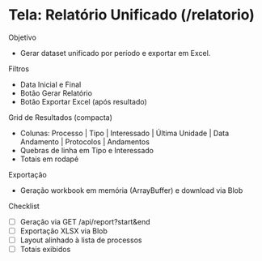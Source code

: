 # Tela: Relatório Unificado (/relatorio)

Objetivo
- Gerar dataset unificado por período e exportar em Excel.

Filtros
- Data Inicial e Final
- Botão Gerar Relatório
- Botão Exportar Excel (após resultado)

Grid de Resultados (compacta)
- Colunas: Processo | Tipo | Interessado | Última Unidade | Data Andamento | Protocolos | Andamentos
- Quebras de linha em Tipo e Interessado
- Totais em rodapé

Exportação
- Geração workbook em memória (ArrayBuffer) e download via Blob

Checklist
- [ ] Geração via GET /api/report?start&end
- [ ] Exportação XLSX via Blob
- [ ] Layout alinhado à lista de processos
- [ ] Totais exibidos

